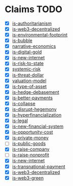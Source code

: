 # Claims TODO

- [x] [is-authoritarianism](../claims/is-authoritarianism.md)
- [x] [is-web3-decentralized](../claims/is-web3-decentralized.md)
- [x] [is-environmental-footprint](../claims/is-environmental-footprint.md)
- [x] [is-bubble](../claims/is-bubble.md)
- [x] [narrative-economics](../concepts/narrative-economics.md)
- [x] [is-digital-gold](../claims/is-digital-gold.md)
- [x] [is-new-internet](../claims/is-new-internet.md)
- [x] [is-risk-to-state](../claims/is-risk-to-state.md)
- [x] [systemic-risk](../concepts/systemic-risk.md)
- [x] [is-threat-dollar](../claims/is-threat-dollar.md)
- [x] [valuation-model](../concepts/valuation-model.md)
- [x] [is-type-of-asset](../claims/is-type-of-asset.md)
- [x] [is-hedge-debasement](../claims/is-hedge-debasement.md)
- [x] [is-better-payments](../claims/is-better-payments.md)
- [x] [is-collapse](../claims/is-collapse.md)
- [x] [is-disrupt-hegemony](../claims/is-disrupt-hegemony.md)
- [x] [is-hyperfinancialization](../claims/is-hyperfinancialization.md)
- [x] [is-legal](../claims/is-legal.md)
- [x] [is-new-financial-system](../claims/is-new-financial-system.md)
- [x] [is-opportunity-cost](../claims/is-opportunity-cost.md)
- [x] [is-private-money](../claims/is-private-money.md)
- [ ] [is-public-goods](../claims/is-public-goods.md)
- [x] [is-raise-company](../claims/is-raise-company.md)
- [ ] [is-raise-nonprofit](../claims/is-raise-nonprofit.md)
- [x] [is-new-internet](../claims/is-new-internet.md)
- [x] [is-transnational-payment](../claims/is-transnational-payment.md)
- [x] [is-web3-decentralized](../claims/is-web3-decentralized.md)
- [x] [is-web3-green](../claims/is-web3-green.md)
